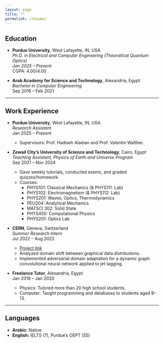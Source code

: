 ```yaml
---
layout: page
title: ""
permalink: /resume/
---
```


## Education

- **Purdue University**, West Lafayette, IN, USA  
  *Ph.D. in Electrical and Computer Engineering (Theoratical Quantum Optics)*  
  *Jan 2025 – Present*  
  CGPA: 4.00/4.00  
  
- **Arab Academy for Science and Technology**, Alexandria, Egypt  
  *Bachelor in Computer Engineering*  
  Sep 2016 – Feb 2021  

---

## Work Experience

- **Purdue University**, West Lafayette, IN, USA  
  *Research Assistant*  
  Jan 2025 – Present  
  - Supervisors: Prof. Hadiseh Alaeian and Prof. Valentin Walther.

- **Zewail City’s University of Science and Technology**, Cairo, Egypt  
  *Teaching Assistant, Physics of Earth and Universe Program*  
  Sep 2021 – Nov 2024  
  - Gave weekly tutorials, conducted exams, and graded quizzes/homework.  
  - Courses:  
    - PHYS101: Classical Mechanics (& PHYS111: Lab)  
    - PHYS102: Electromagnetism (& PHYS112: Lab)  
    - PHYS201: Waves, Optics, Thermodynamics  
    - PEU204: Analytical Mechanics  
    - MATSCI 302: Solid State  
    - PHYS450: Computational Physics  
    - PHYS201: Optics Lab  

- **CERN**, Geneva, Switzerland  
  *Summer Research Intern*  
  Jul 2022 – Aug 2022  
  - [Project link](https://cds.cern.ch/record/2825449?ln=en)  
  - Analyzed domain shift between graphical data distributions.  
  - Implemented adversarial domain adaptation for a dynamic graph convolutional neural network applied to jet tagging.

- **Freelance Tutor**, Alexandria, Egypt  
  Jan 2018 – Jan 2020  
  - Physics: Tutored more than 20 high school students.  
  - Computer: Taught programming and databases to students aged 8–13.

---

## Languages

- **Arabic:** Native  
- **English:** IELTS (7), Purdue’s OEPT (55)


